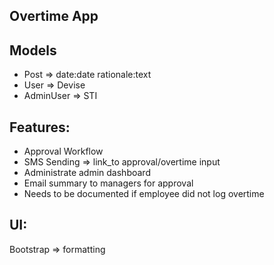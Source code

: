 ## Overtime App


## Models
- Post => date:date rationale:text
- User => Devise
- AdminUser => STI

## Features:
- Approval Workflow
- SMS Sending => link_to approval/overtime input
- Administrate admin dashboard
- Email summary to managers for approval
- Needs to be documented if employee did not log overtime

## UI:
Bootstrap => formatting